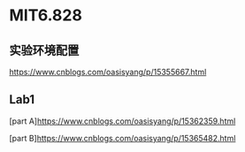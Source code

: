 # MIT6.828



## 实验环境配置

https://www.cnblogs.com/oasisyang/p/15355667.html

## Lab1

[part A]https://www.cnblogs.com/oasisyang/p/15362359.html

[part B]https://www.cnblogs.com/oasisyang/p/15365482.html
